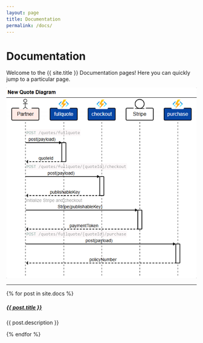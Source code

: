 ```yaml
---
layout: page
title: Documentation
permalink: /docs/
---
```


# Documentation

Welcome to the {{ site.title }} Documentation pages! Here you can quickly jump to a 
particular page.

![New Quote Flow](../assets/img/stripe-diagram.png)

<div class="section-index">
    <hr class="panel-line">
    {% for post in site.docs  %}        
    <div class="entry">
    <h5><a href="{{ post.url | prepend: site.baseurl }}">{{ post.title }}</a></h5>
    <p>{{ post.description }}</p>
    </div>{% endfor %}
</div>
